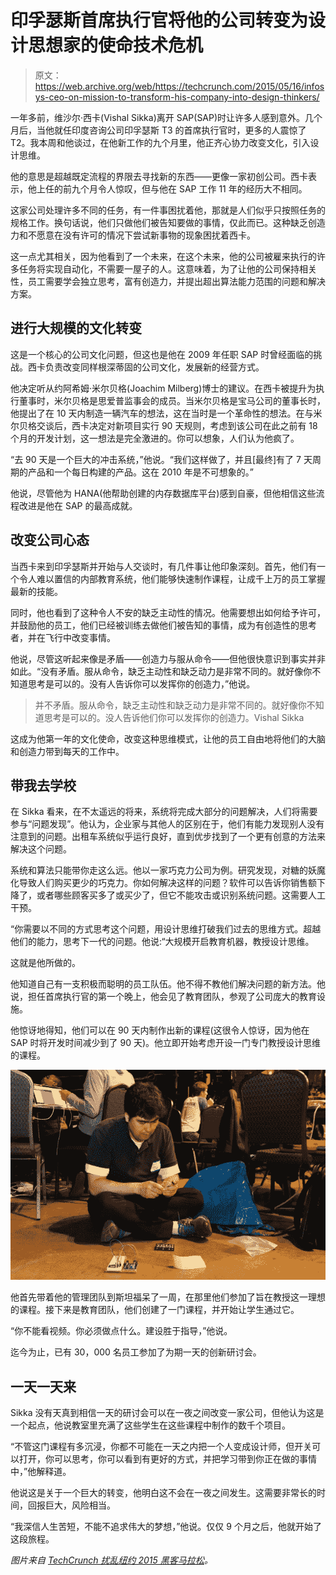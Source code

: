 # 印孚瑟斯首席执行官将他的公司转变为设计思想家的使命技术危机

> 原文：<https://web.archive.org/web/https://techcrunch.com/2015/05/16/infosys-ceo-on-mission-to-transform-his-company-into-design-thinkers/>

一年多前，维沙尔·西卡(Vishal Sikka)离开 SAP(SAP)时让许多人感到意外。几个月后，当他就任印度咨询公司印孚瑟斯 T3 的首席执行官时，更多的人震惊了 T2。我本周和他谈过，在他新工作的九个月里，他正齐心协力改变文化，引入设计思维。

他的意思是超越既定流程的界限去寻找新的东西——更像一家初创公司。西卡表示，他上任的前九个月令人惊叹，但与他在 SAP 工作 11 年的经历大不相同。

这家公司处理许多不同的任务，有一件事困扰着他，那就是人们似乎只按照任务的规格工作。换句话说，他们只做他们被告知要做的事情，仅此而已。这种缺乏创造力和不愿意在没有许可的情况下尝试新事物的现象困扰着西卡。

这一点尤其相关，因为他看到了一个未来，在这个未来，他的公司被雇来执行的许多任务将实现自动化，不需要一屋子的人。这意味着，为了让他的公司保持相关性，员工需要学会独立思考，富有创造力，并提出超出算法能力范围的问题和解决方案。

## 进行大规模的文化转变

这是一个核心的公司文化问题，但这也是他在 2009 年任职 SAP 时曾经面临的挑战。西卡负责改变同样根深蒂固的公司文化，发展新的经营方式。

他决定听从约阿希姆·米尔贝格(Joachim Milberg)博士的建议。在西卡被提升为执行董事时，米尔贝格是思爱普监事会的成员。当米尔贝格是宝马公司的董事长时，他提出了在 10 天内制造一辆汽车的想法，这在当时是一个革命性的想法。在与米尔贝格交谈后，西卡决定对新项目实行 90 天规则，考虑到该公司在此之前有 18 个月的开发计划，这一想法是完全激进的。你可以想象，人们认为他疯了。

“去 90 天是一个巨大的冲击系统，”他说。“我们这样做了，并且[最终]有了 7 天周期的产品和一个每日构建的产品。这在 2010 年是不可想象的。”

他说，尽管他为 HANA(他帮助创建的内存数据库平台)感到自豪，但他相信这些流程改进是他在 SAP 的最高成就。

## 改变公司心态

当西卡来到印孚瑟斯并开始与人交谈时，有几件事让他印象深刻。首先，他们有一个令人难以置信的内部教育系统，他们能够快速制作课程，让成千上万的员工掌握最新的技能。

同时，他也看到了这种令人不安的缺乏主动性的情况。他需要想出如何给予许可，并鼓励他的员工，他们已经被训练去做他们被告知的事情，成为有创造性的思考者，并在飞行中改变事情。

他说，尽管这听起来像是矛盾——创造力与服从命令——但他很快意识到事实并非如此。“没有矛盾。服从命令，缺乏主动性和缺乏动力是非常不同的。就好像你不知道思考是可以的。没有人告诉你可以发挥你的创造力，”他说。

> 并不矛盾。服从命令，缺乏主动性和缺乏动力是非常不同的。就好像你不知道思考是可以的。没人告诉他们你可以发挥你的创造力。Vishal Sikka

这成为他第一年的文化使命，改变这种思维模式，让他的员工自由地将他们的大脑和创造力带到每天的工作中。

## 带我去学校

在 Sikka 看来，在不太遥远的将来，系统将完成大部分的问题解决，人们将需要参与“问题发现”。他认为，企业家与其他人的区别在于，他们有能力发现别人没有注意到的问题。出租车系统似乎运行良好，直到优步找到了一个更有创意的方法来解决这个问题。

系统和算法只能带你走这么远。他以一家巧克力公司为例。研究发现，对糖的妖魔化导致人们购买更少的巧克力。你如何解决这样的问题？软件可以告诉你销售额下降了，或者哪些顾客买多了或买少了，但它不能攻击或识别系统问题。这需要人工干预。

“你需要以不同的方式思考这个问题，用设计思维打破我们过去的思维方式。超越他们的能力，思考下一代的问题。他说:“大规模开启教育机器，教授设计思维。

这就是他所做的。

他知道自己有一支积极而聪明的员工队伍。他不得不教他们解决问题的新方法。他说，担任首席执行官的第一个晚上，他会见了教育团队，参观了公司庞大的教育设施。

他惊讶地得知，他们可以在 90 天内制作出新的课程(这很令人惊讶，因为他在 SAP 时将开发时间减少到了 90 天)。他立即开始考虑开设一门专门教授设计思维的课程。

![17191588170_87701b3690_o](img/9d23a978313e0dcc72807fd1e2a939fd.png)

他首先带着他的管理团队到斯坦福呆了一周，在那里他们参加了旨在教授这一理想的课程。接下来是教育团队，他们创建了一门课程，并开始让学生通过它。

“你不能看视频。你必须做点什么。建设胜于指导，”他说。

迄今为止，已有 30，000 名员工参加了为期一天的创新研讨会。

## 一天一天来

Sikka 没有天真到相信一天的研讨会可以在一夜之间改变一家公司，但他认为这是一个起点，他说教室里充满了这些学生在这些课程中制作的数千个项目。

“不管这门课程有多沉浸，你都不可能在一天之内把一个人变成设计师，但开关可以打开，你可以思考，你可以看到有更好的方式，并把学习带到你正在做的事情中，”他解释道。

他说这是关于一个巨大的转变，他明白这不会在一夜之间发生。这需要非常长的时间，回报巨大，风险相当。

“我深信人生苦短，不能不追求伟大的梦想，”他说。仅仅 9 个月之后，他就开始了这段旅程。

*图片来自 [TechCrunch 扰乱纽约 2015 黑客马拉松](https://web.archive.org/web/20221205043358/https://www.flickr.com/photos/techcrunch/sets/72157651965074330/with/17191588170/)。*
